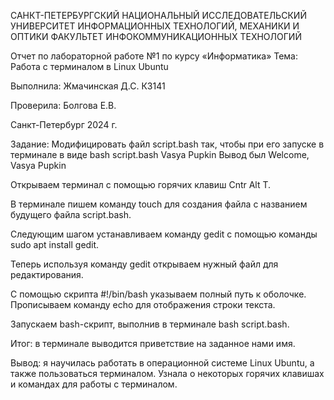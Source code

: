 САНКТ-ПЕТЕРБУРГСКИЙ НАЦИОНАЛЬНЫЙ ИССЛЕДОВАТЕЛЬСКИЙ УНИВЕРСИТЕТ ИНФОРМАЦИОННЫХ ТЕХНОЛОГИЙ, МЕХАНИКИ И ОПТИКИ ФАКУЛЬТЕТ ИНФОКОММУНИКАЦИОННЫХ ТЕХНОЛОГИЙ

Отчет по лабораторной работе №1 по курсу «Информатика» Тема: Работа с терминалом в Linux Ubuntu

Выполнила: Жмачинская Д.С. К3141 

Проверила: Болгова Е.В.

Санкт-Петербург 2024 г.

 

Задание: Модифицировать файл script.bash так, чтобы при его запуске в терминале в виде bash script.bash Vasya Pupkin Вывод был Welcome, Vasya Pupkin 


Открываем терминал с помощью горячих клавиш Cntr Alt T.

В терминале пишем команду touch для создания файла с названием будущего файла script.bash.

Следующим шагом устанавливаем команду gedit с помощью команды sudo apt install gedit.

Теперь используя команду gedit открываем нужный файл для редактирования.

С помощью скрипта #!/bin/bash указываем полный путь к оболочке. Прописываем команду echo для отображения строки текста.

Запускаем bash-скрипт, выполнив в терминале bash script.bash.

Итог: в терминале выводится приветствие на заданное нами имя.

Вывод: я научилась работать в операционной системе Linux Ubuntu, а также пользоваться терминалом.  Узнала о некоторых горячих клавишах  и командах для работы с терминалом.



